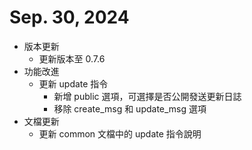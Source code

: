 # Sep. 30, 2024
* 版本更新
  + 更新版本至 0.7.6
* 功能改進
  + 更新 update 指令
    - 新增 public 選項，可選擇是否公開發送更新日誌
    - 移除 create_msg 和 update_msg 選項
* 文檔更新
  + 更新 common 文檔中的 update 指令說明
